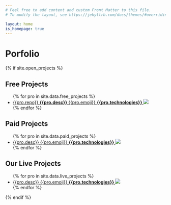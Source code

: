 ```yaml
---
# Feel free to add content and custom Front Matter to this file.
# To modify the layout, see https://jekyllrb.com/docs/themes/#overriding-theme-defaults

layout: home
is_homepage: true
---
```



# Porfolio


{% if site.open_projects %}
## Free Projects
<ul>
{% for pro in site.data.free_projects %}
  <li><a target="_blank" href="{{ site.github_path }}{{pro.repo}}">{{pro.repo}} <strong> {{pro.desc}} </strong> {{pro.emoji}}
    <strong>{{pro.technologies}}</strong>
        <img src = "{{pro.img}}" width ="{{pro.img_w}}" />
    </a>
  </li>
{% endfor %}
</ul>


## Paid Projects
<ul>
{% for pro in site.data.paid_projects %}
  <li><a target="_blank" href="{{ pro.url }}">{{pro.desc}}  {{pro.emoji}}
    <strong>{{pro.technologies}}</strong>
        <img src = "{{pro.img}}" width ="{{pro.img_w}}" />
    </a>
  </li>
{% endfor %}
</ul>

## Our Live Projects
<ul>
{% for pro in site.data.live_projects %}
  <li>
    <a target="_blank" href="{{pro.url}}">
        {{pro.desc}} 
        {{pro.emoji}}
        <strong>
            {{pro.technologies}}
        </strong>
        <img src = "{{pro.img}}" width ="{{pro.img_w}}" />
    </a>
  </li>
{% endfor %}
</ul>
{% endif %}
